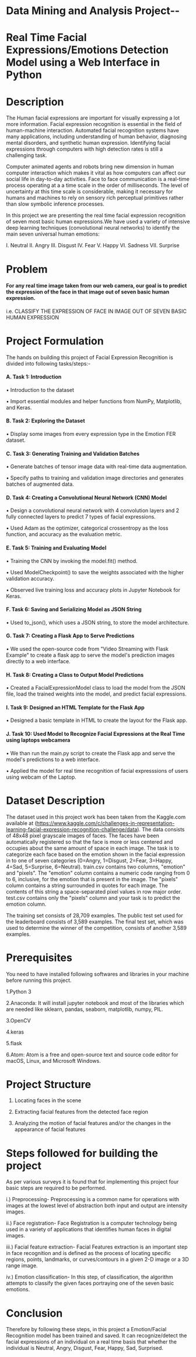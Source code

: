 # Data Mining and Analysis Project--
# Real Time Facial Expressions/Emotions Detection Model using a Web Interface in Python

# Description
The Human facial expressions are important for visually expressing a lot more information. Facial expression recognition is essential in the field of human-machine interaction. Automated facial recognition systems have many applications, including understanding of human behavior, diagnosing mental disorders, and synthetic human expression. Identifying facial expressions through computers with high detection rates is still a challenging task.

Computer animated agents and robots bring new dimension in human computer interaction which makes it vital as how computers can affect our social life in day-to-day activities. Face to face communication is a real-time process operating at a a time scale in the order of milliseconds. The level of uncertainty at this time scale is considerable, making it necessary for humans and machines to rely on sensory rich perceptual primitives rather than slow symbolic inference processes.

In this project we are presenting the real time facial expression recognition of seven most basic human expressions.We have used a variety of intensive deep learning techniques (convolutional neural networks) to identify the main seven universal human emotions: 

I. Neutral II. Angry III. Disgust IV. Fear V. Happy VI. Sadness VII. Surprise

# Problem
#### For any real time image taken from our web camera, our goal is to predict the expression of the face in that image out of seven basic human expression.
 i.e. CLASSIFY THE EXPRESSION OF FACE IN IMAGE OUT OF SEVEN BASIC HUMAN EXPRESSION
# Project Formulation

The hands on building this project of Facial Expression Recognition is divided into following tasks/steps:-

#### A.	Task 1: Introduction 
•	Introduction to the dataset

•	Import essential modules and helper functions from NumPy, Matplotlib, and Keras.

#### B.	Task 2: Exploring the Dataset
•	Display some images from every expression type in the Emotion FER dataset.

#### C.	Task 3: Generating Training and Validation Batches
•	Generate batches of tensor image data with real-time data augmentation.

•	Specify paths to training and validation image directories and generates batches of augmented data.

#### D.	Task 4: Creating a Convolutional Neural Network (CNN) Model
•	Design a convolutional neural network with 4 convolution layers and 2 fully connected layers to predict 7 types of facial expressions.

•	Used Adam as the optimizer, categorical crossentropy as the loss function, and accuracy as the evaluation metric.

#### E.	Task 5: Training and Evaluating Model
•	Training the CNN by invoking the model.fit() method.

•	Used ModelCheckpoint() to save the weights associated with the higher validation accuracy.

•	Observed live training loss and accuracy plots in Jupyter Notebook for Keras.

#### F.	Task 6: Saving and Serializing Model as JSON String
•	Used to_json(), which uses a JSON string, to store the model architecture.

#### G.	Task 7: Creating a Flask App to Serve Predictions
•	We used the open-source code from "Video Streaming with Flask Example" to create a flask app to serve the model's prediction images directly to a web interface.

#### H.	Task 8: Creating a Class to Output Model Predictions
•	Created a FacialExpressionModel class to load the model from the JSON file, load the trained weights into the model, and predict facial expressions.

#### I.	Task 9: Designed an HTML Template for the Flask App
•	Designed a basic template in HTML to create the layout for the Flask app.

#### J.	Task 10: Used Model to Recognize Facial Expressions at the Real Time using laptops webcamera
•	We than run the main.py script to create the Flask app and serve the model's predictions to a web interface.

•	Applied the model for real time recognition of facial expresssions of users using webcam of the Laptop.


# Dataset Description
The dataset used in this project work has been taken from the Kaggle.com available at (https://www.kaggle.com/c/challenges-in-representation-learning-facial-expression-recognition-challenge/data). The data consists of 48x48 pixel grayscale images of faces. The faces have been automatically registered so that the face is more or less centered and occupies about the same amount of space in each image. The task is to categorize each face based on the emotion shown in the facial expression in to one of seven categories (0=Angry, 1=Disgust, 2=Fear, 3=Happy, 4=Sad, 5=Surprise, 6=Neutral).
train.csv contains two columns, "emotion" and "pixels". The "emotion" column contains a numeric code ranging from 0 to 6, inclusive, for the emotion that is present in the image. The "pixels" column contains a string surrounded in quotes for each image. The contents of this string a space-separated pixel values in row major order. test.csv contains only the "pixels" column and your task is to predict the emotion column.

The training set consists of 28,709 examples. The public test set used for the leaderboard consists of 3,589 examples. The final test set, which was used to determine the winner of the competition, consists of another 3,589 examples.

# Prerequisites
You need to have installed following softwares and libraries in your machine before running this project.

1.Python 3

2.Anaconda: It will install jupyter notebook and most of the libraries which are needed like sklearn, pandas, seaborn, matplotlib, numpy, PIL.

3.OpenCV

4.keras

5.flask

6.Atom: Atom is a free and open-source text and source code editor for macOS, Linux, and Microsoft Windows. 

# Project Structure 
1. Locating faces in the scene 

2. Extracting facial features from the detected face region 

3. Analyzing the motion of facial features and/or the changes in the appearance of facial features 

# Steps followed for building the project

As per various surveys it is found that for implementing this project four basic steps are required to be performed.

i.) Preprocessing- Preprocessing is a common name for operations with images at the lowest level of abstraction both input and output are intensity images. 

ii.) Face registration- Face Registration is a computer technology being used in a variety of applications that identifies human faces in digital images. 

iii.) Facial feature extraction- Facial Features extraction is an important step in face recognition and is defined as the process of locating specific regions, points, landmarks, or curves/contours in a given 2-D image or a 3D range image.  

iv.) Emotion classification- In this step, of classification, the algorithm attempts to classify the given faces portraying one of the seven basic emotions.

# Conclusion
Therefore by following these steps, in this project a Emotion/Facial Recognition model has been trained and saved. It can recognize/detect the facial expressions of an individual on a real time basis that whether the individual is  Neutral, Angry, Disgust, Fear, Happy, Sad, Surprised.



